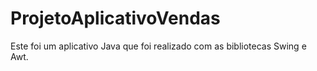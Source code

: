 # ProjetoAplicativoVendas
 Este foi um aplicativo Java que foi realizado com as bibliotecas Swing e Awt.
